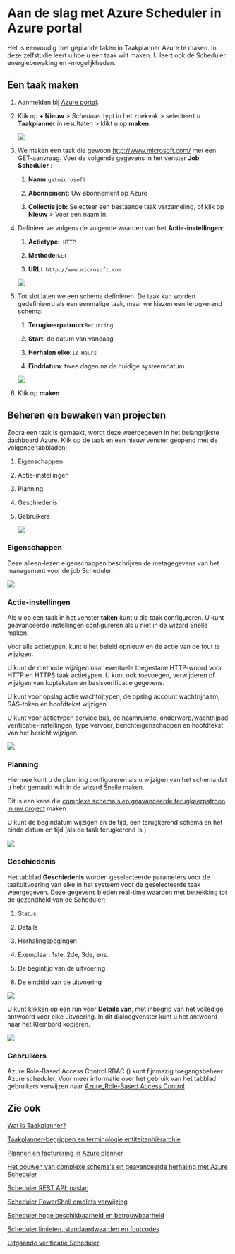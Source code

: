 <properties
 pageTitle="Aan de slag met Azure Scheduler in Azure portal | Microsoft Azure"
 description="Aan de slag met Azure Scheduler in Azure portal"
 services="scheduler"
 documentationCenter=".NET"
 authors="derek1ee"
 manager="kevinlam1"
 editor=""/>
<tags
 ms.service="scheduler"
 ms.workload="infrastructure-services"
 ms.tgt_pltfrm="na"
 ms.devlang="dotnet"
 ms.topic="hero-article"
 ms.date="08/10/2016"
 ms.author="deli"/>

# <a name="get-started-with-azure-scheduler-in-azure-portal"></a>Aan de slag met Azure Scheduler in Azure portal

Het is eenvoudig met geplande taken in Taakplanner Azure te maken. In deze zelfstudie leert u hoe u een taak wilt maken. U leert ook de Scheduler energiebewaking en -mogelijkheden.

## <a name="create-a-job"></a>Een taak maken

1.  Aanmelden bij [Azure portal](https://portal.azure.com/).  

2.  Klik op **+ Nieuw** > _Scheduler_ typt in het zoekvak > selecteert u **Taakplanner** in resultaten > klikt u op **maken**.

     ![][marketplace-create]

3.  We maken een taak die gewoon http://www.microsoft.com/ met een GET-aanvraag. Voer de volgende gegevens in het venster **Job Scheduler** :

    1.  **Naam:**`getmicrosoft`  

    2.  **Abonnement:** Uw abonnement op Azure   

    3.  **Collectie job:** Selecteer een bestaande taak verzameling, of klik op **Nieuw** > Voer een naam in.

4.  Definieer vervolgens de volgende waarden van het **Actie-instellingen**:

    1.  **Actietype:**` HTTP`  

    2.  **Methode:**`GET`  

    3.  **URL:**` http://www.microsoft.com`  

      ![][action-settings]

5.  Tot slot laten we een schema definiëren. De taak kan worden gedefinieerd als een eenmalige taak, maar we kiezen een terugkerend schema:

    1. **Terugkeerpatroon**:`Recurring`

    2. **Start**: de datum van vandaag

    3. **Herhalen elke**:`12 Hours`

    4. **Einddatum**: twee dagen na de huidige systeemdatum  

      ![][recurrence-schedule]

6.  Klik op **maken**

## <a name="manage-and-monitor-jobs"></a>Beheren en bewaken van projecten

Zodra een taak is gemaakt, wordt deze weergegeven in het belangrijkste dashboard Azure. Klik op de taak en een nieuw venster geopend met de volgende tabbladen:

1.  Eigenschappen  

2.  Actie-instellingen  

3.  Planning  

4.  Geschiedenis

5.  Gebruikers

    ![][job-overview]

### <a name="properties"></a>Eigenschappen

Deze alleen-lezen eigenschappen beschrijven de metagegevens van het management voor de job Scheduler.

   ![][job-properties]


### <a name="action-settings"></a>Actie-instellingen

Als u op een taak in het venster **taken** kunt u die taak configureren. U kunt geavanceerde instellingen configureren als u niet in de wizard Snelle maken.

Voor alle actietypen, kunt u het beleid opnieuw en de actie van de fout te wijzigen.

U kunt de methode wijzigen naar eventuele toegestane HTTP-woord voor HTTP en HTTPS taak actietypen. U kunt ook toevoegen, verwijderen of wijzigen van kopteksten en basisverificatie gegevens.

U kunt voor opslag actie wachtrijtypen, de opslag account wachtrijnaam, SAS-token en hoofdtekst wijzigen.

U kunt voor actietypen service bus, de naamruimte, onderwerp/wachtrijpad verificatie-instellingen, type vervoer, berichteigenschappen en hoofdtekst van het bericht wijzigen.

   ![][job-action-settings]

### <a name="schedule"></a>Planning

Hiermee kunt u de planning configureren als u wijzigen van het schema dat u hebt gemaakt wilt in de wizard Snelle maken.

Dit is een kans die [complexe schema's en geavanceerde terugkeerpatroon in uw project](scheduler-advanced-complexity.md) maken

U kunt de begindatum wijzigen en de tijd, een terugkerend schema en het einde datum en tijd (als de taak terugkerend is.)

   ![][job-schedule]


### <a name="history"></a>Geschiedenis

Het tabblad **Geschiedenis** worden geselecteerde parameters voor de taakuitvoering van elke in het systeem voor de geselecteerde taak weergegeven. Deze gegevens bieden real-time waarden met betrekking tot de gezondheid van de Scheduler:

1.  Status  

2.  Details  

3.  Herhalingspogingen

4.  Exemplaar: 1ste, 2de, 3de, enz.

5.  De begintijd van de uitvoering  

6.  De eindtijd van de uitvoering

   ![][job-history]

U kunt klikken op een run voor **Details van**, met inbegrip van het volledige antwoord voor elke uitvoering. In dit dialoogvenster kunt u het antwoord naar het Klembord kopiëren.

   ![][job-history-details]

### <a name="users"></a>Gebruikers

Azure Role-Based Access Control RBAC () kunt fijnmazig toegangsbeheer Azure scheduler. Voor meer informatie over het gebruik van het tabblad gebruikers verwijzen naar [Azure_Role-Based Access Control](../active-directory/role-based-access-control-configure.md)


## <a name="see-also"></a>Zie ook

 [Wat is Taakplanner?](scheduler-intro.md)

 [Taakplanner-begrippen en terminologie entiteitenhiërarchie](scheduler-concepts-terms.md)

 [Plannen en facturering in Azure planner](scheduler-plans-billing.md)

 [Het bouwen van complexe schema's en geavanceerde herhaling met Azure Scheduler](scheduler-advanced-complexity.md)

 [Scheduler REST API: naslag](https://msdn.microsoft.com/library/mt629143)

 [Scheduler PowerShell cmdlets verwijzing](scheduler-powershell-reference.md)

 [Scheduler hoge beschikbaarheid en betrouwbaarheid](scheduler-high-availability-reliability.md)

 [Scheduler limieten, standaardwaarden en foutcodes](scheduler-limits-defaults-errors.md)

 [Uitgaande verificatie Scheduler](scheduler-outbound-authentication.md)


[marketplace-create]: ./media/scheduler-get-started-portal/scheduler-v2-portal-marketplace-create.png
[action-settings]: ./media/scheduler-get-started-portal/scheduler-v2-portal-action-settings.png
[recurrence-schedule]: ./media/scheduler-get-started-portal/scheduler-v2-portal-recurrence-schedule.png
[job-properties]: ./media/scheduler-get-started-portal/scheduler-v2-portal-job-properties.png
[job-overview]: ./media/scheduler-get-started-portal/scheduler-v2-portal-job-overview-1.png
[job-action-settings]: ./media/scheduler-get-started-portal/scheduler-v2-portal-job-action-settings.png
[job-schedule]: ./media/scheduler-get-started-portal/scheduler-v2-portal-job-schedule.png
[job-history]: ./media/scheduler-get-started-portal/scheduler-v2-portal-job-history.png
[job-history-details]: ./media/scheduler-get-started-portal/scheduler-v2-portal-job-history-details.png


[1]: ./media/scheduler-get-started-portal/scheduler-get-started-portal001.png
[2]: ./media/scheduler-get-started-portal/scheduler-get-started-portal002.png
[3]: ./media/scheduler-get-started-portal/scheduler-get-started-portal003.png
[4]: ./media/scheduler-get-started-portal/scheduler-get-started-portal004.png
[5]: ./media/scheduler-get-started-portal/scheduler-get-started-portal005.png
[6]: ./media/scheduler-get-started-portal/scheduler-get-started-portal006.png
[7]: ./media/scheduler-get-started-portal/scheduler-get-started-portal007.png
[8]: ./media/scheduler-get-started-portal/scheduler-get-started-portal008.png
[9]: ./media/scheduler-get-started-portal/scheduler-get-started-portal009.png
[10]: ./media/scheduler-get-started-portal/scheduler-get-started-portal010.png
[11]: ./media/scheduler-get-started-portal/scheduler-get-started-portal011.png
[12]: ./media/scheduler-get-started-portal/scheduler-get-started-portal012.png
[13]: ./media/scheduler-get-started-portal/scheduler-get-started-portal013.png
[14]: ./media/scheduler-get-started-portal/scheduler-get-started-portal014.png
[15]: ./media/scheduler-get-started-portal/scheduler-get-started-portal015.png
